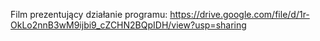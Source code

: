 Film prezentujący działanie programu:
https://drive.google.com/file/d/1r-OkLo2nnB3wM9ijbi9_cZCHN2BQpIDH/view?usp=sharing

